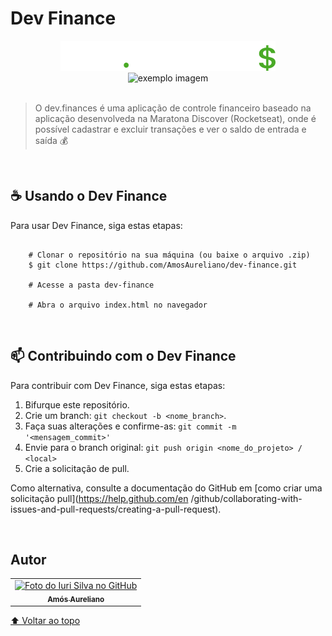 # Dev Finance

<div align="center">
    <img src="./assets/logo.svg" alt="exemplo imagem">
    
<br>
    <img src="https://github.com/rocketseat-education/maratona-discover-01/raw/main/.github/devfinances.png" alt="exemplo imagem">
</div>
<br>

> O dev.finances é uma aplicação de controle financeiro baseado na aplicação desenvolveda na Maratona Discover (Rocketseat),  onde é possível cadastrar e excluir transações e ver o saldo de entrada e saída 💰

<br>

## ☕ Usando o Dev Finance
Para usar Dev Finance, siga estas etapas:
```

    # Clonar o repositório na sua máquina (ou baixe o arquivo .zip)
    $ git clone https://github.com/AmosAureliano/dev-finance.git
   
    # Acesse a pasta dev-finance
   
    # Abra o arquivo index.html no navegador
```
<br>

## 📫 Contribuindo com o Dev Finance

<!---Se o seu README for longo ou se você tiver algum processo ou etapas específicas que deseja que os contribuidores sigam, considere a criação de um arquivo CONTRIBUTING.md separado--->
Para contribuir com Dev Finance, siga estas etapas:

1. Bifurque este repositório.
2. Crie um branch: `git checkout -b <nome_branch>`.
3. Faça suas alterações e confirme-as: `git commit -m '<mensagem_commit>'`
4. Envie para o branch original: `git push origin <nome_do_projeto> / <local>`
5. Crie a solicitação de pull.

Como alternativa, consulte a documentação do GitHub em [como criar uma solicitação pull](https://help.github.com/en    /github/collaborating-with-issues-and-pull-requests/creating-a-pull-request).

<br>

##  Autor

<table>
  <tr>
    <td align="center">
      <a href="#">
        <img src="https://avatars.githubusercontent.com/u/46070110?v=4" width="100px;" alt="Foto do Iuri Silva no GitHub"/><br>
        <sub>
          <b>Amós Aureliano</b>
        </sub>
      </a>
    </td>
  </tr>
</table>



[⬆ Voltar ao topo](#dev-finance)<br>